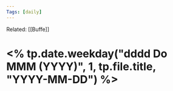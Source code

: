 ```yaml
---
Tags: [daily]
---
```

Related: [[Buffe]]
# <% tp.date.weekday("dddd Do MMM (YYYY)", 1, tp.file.title, "YYYY-MM-DD") %>